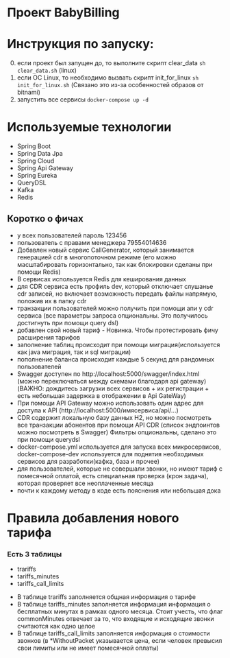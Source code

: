 # Проект BabyBilling

# Инструкция по запуску:
0) если проект был запущен до, то выполните скрипт clear_data `sh clear_data.sh` (linux)
1) если ОС Linux, то необходимо вызвать скрипт init_for_linux `sh init_for_linux.sh` (Связано это из-за особенностей образов от bitnami)
2) запустить все сервисы `docker-compose up -d`

# Используемые технологии
- Spring Boot
- Spring Data Jpa
- Spring Cloud
- Spring Api Gateway
- Spring Eureka
- QueryDSL
- Kafka
- Redis

## Коротко о фичах

- у всех пользователей пароль 123456
- пользователь с правами менеджера 79554014636
- Добавлен новый сервис CallGenerator, который занимается генерацией cdr в многопоточном режиме (его можно масштабировать горизонтально, так как блокировки сделаны при помощи Redis)
- В сервисах используется Redis для кеширования данных 
- для CDR сервиса есть профиль dev, который отключает слушанье cdr записей, но включает возможность передать файлы напрямую, положив их в папку cdr
- транзакции пользователей можно получить при помощи апи у cdr сервиса (все параметры запроса опциональны. Это получилось достигнуть при помощи query dsl)
- добавлен свой новый тариф - Новинка. Чтобы протестировать фичу расширения тарифов
- заполнение таблиц происходит при помощи миграция(используется как java миграция, так и sql миграции)
- пополнение баланса происходит каждые 5 секунд для рандомных пользователей
- Swagger доступен по http://localhost:5000/swagger/index.html (можно переключаться между схемами благодаря api gateway) (ВАЖНО: дождитесь загрузки всех сервисов + их регистрации + есть небольшая задержка в отображении в Api GateWay)
- При помощи API Gateway можно использовать один адрес для доступа к API (http://localhost:5000/имясервиса/api/...)
- CDR содержит локальную базу данных H2, но можно посмотреть все транзакции абонентов при помощи API CDR (список эндпоинтов можно посмотреть в Swagger) Фильтры опциональны, сделано это при помощи querydsl
- docker-compose.yml используется для запуска всех микросервисов, docker-compose-dev используется для поднятия необходимых сервисов для разработки(кафка, база и прочее)
- для пользователей, которые не совершали звонки, но имеют тариф с помесячной оплатой, есть специальная проверка (крон задача), которая проверяет все неоплаченные месяца
- почти к каждому методу в коде есть пояснения или небольшая дока

# Правила добавления нового тарифа
### Есть 3 таблицы

- trariffs
- tariffs_minutes
- tariffs_call_limits

* В таблице trariffs заполняется общная информация о тарифе
* В таблице tariffs_minutes заполняется информация информация о бесплатных минутах в рамках одного месяца. 
Стоит учесть, что флаг commonMinutes отвечает за то, что входящие и исходящие звонки считаются как одно целое
* В таблице tariffs_call_limits заполняется информация о стоимости звонков (в *WithoutPacket указывается цена, если человек превысил свои лимиты или не имеет помесячной оплаты)
